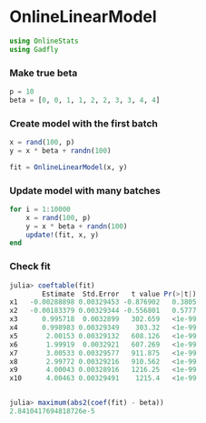 
# OnlineLinearModel


````julia
using OnlineStats
using Gadfly
````





### Make true beta
````julia
p = 10
beta = [0, 0, 1, 1, 2, 2, 3, 3, 4, 4]
````





### Create model with the first batch
````julia
x = rand(100, p)
y = x * beta + randn(100)

fit = OnlineLinearModel(x, y)
````





### Update model with many batches
````julia
for i = 1:10000
    x = rand(100, p)
    y = x * beta + randn(100)
    update!(fit, x, y)
end
````





### Check fit
````julia
julia> coeftable(fit)
        Estimate  Std.Error   t value Pr(>|t|)
x1   -0.00288898 0.00329453 -0.876902   0.3805
x2   -0.00183379 0.00329344 -0.556801   0.5777
x3      0.995718  0.0032899   302.659   <1e-99
x4      0.998983 0.00329349    303.32   <1e-99
x5       2.00153 0.00329132   608.126   <1e-99
x6       1.99919  0.0032921   607.269   <1e-99
x7       3.00533 0.00329577   911.875   <1e-99
x8       2.99772 0.00329216   910.562   <1e-99
x9       4.00043 0.00328916   1216.25   <1e-99
x10      4.00463 0.00329491    1215.4   <1e-99


julia> maximum(abs2(coef(fit) - beta))
2.8410417694818726e-5

````


